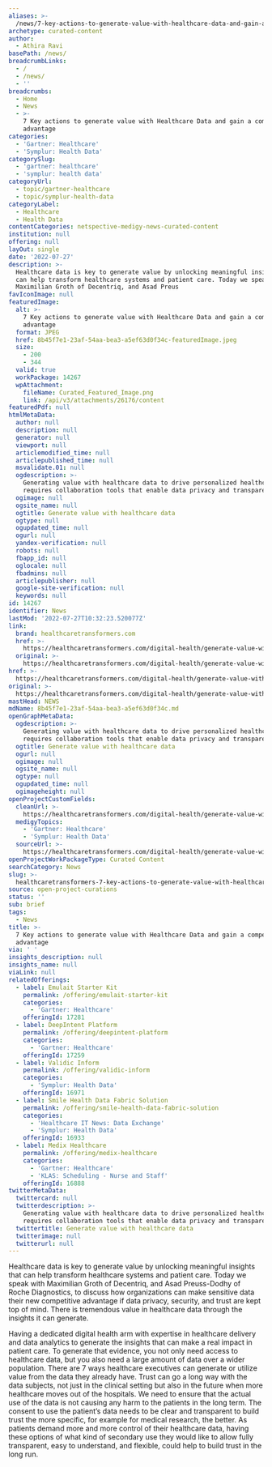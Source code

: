 ```yaml
---
aliases: >-
  /news/7-key-actions-to-generate-value-with-healthcare-data-and-gain-a-competitive-advantage
archetype: curated-content
author:
  - Athira Ravi
basePath: /news/
breadcrumbLinks:
  - /
  - /news/
  - ''
breadcrumbs:
  - Home
  - News
  - >-
    7 Key actions to generate value with Healthcare Data and gain a competitive
    advantage
categories:
  - 'Gartner: Healthcare'
  - 'Symplur: Health Data'
categorySlug:
  - 'gartner: healthcare'
  - 'symplur: health data'
categoryUrl:
  - topic/gartner-healthcare
  - topic/symplur-health-data
categoryLabel:
  - Healthcare
  - Health Data
contentCategories: netspective-medigy-news-curated-content
institution: null
offering: null
layOut: single
date: '2022-07-27'
description: >-
  Healthcare data is key to generate value by unlocking meaningful insights that
  can help transform healthcare systems and patient care. Today we speak with
  Maximilian Groth of Decentriq, and Asad Preus
favIconImage: null
featuredImage:
  alt: >-
    7 Key actions to generate value with Healthcare Data and gain a competitive
    advantage
  format: JPEG
  href: 8b45f7e1-23af-54aa-bea3-a5ef63d0f34c-featuredImage.jpeg
  size:
    - 200
    - 344
  valid: true
  workPackage: 14267
  wpAttachment:
    fileName: Curated_Featured_Image.png
    link: /api/v3/attachments/26176/content
featuredPdf: null
htmlMetaData:
  author: null
  description: null
  generator: null
  viewport: null
  articlemodified_time: null
  articlepublished_time: null
  msvalidate.01: null
  ogdescription: >-
    Generating value with healthcare data to drive personalized healthcare
    requires collaboration tools that enable data privacy and transparency
  ogimage: null
  ogsite_name: null
  ogtitle: Generate value with healthcare data
  ogtype: null
  ogupdated_time: null
  ogurl: null
  yandex-verification: null
  robots: null
  fbapp_id: null
  oglocale: null
  fbadmins: null
  articlepublisher: null
  google-site-verification: null
  keywords: null
id: 14267
identifier: News
lastMod: '2022-07-27T10:32:23.520077Z'
link:
  brand: healthcaretransformers.com
  href: >-
    https://healthcaretransformers.com/digital-health/generate-value-with-healthcare-data/
  original: >-
    https://healthcaretransformers.com/digital-health/generate-value-with-healthcare-data/
href: >-
  https://healthcaretransformers.com/digital-health/generate-value-with-healthcare-data/
original: >-
  https://healthcaretransformers.com/digital-health/generate-value-with-healthcare-data/
mastHead: NEWS
mdName: 8b45f7e1-23af-54aa-bea3-a5ef63d0f34c.md
openGraphMetaData:
  ogdescription: >-
    Generating value with healthcare data to drive personalized healthcare
    requires collaboration tools that enable data privacy and transparency
  ogtitle: Generate value with healthcare data
  ogurl: null
  ogimage: null
  ogsite_name: null
  ogtype: null
  ogupdated_time: null
  ogimageheight: null
openProjectCustomFields:
  cleanUrl: >-
    https://healthcaretransformers.com/digital-health/generate-value-with-healthcare-data/
  medigyTopics:
    - 'Gartner: Healthcare'
    - 'Symplur: Health Data'
  sourceUrl: >-
    https://healthcaretransformers.com/digital-health/generate-value-with-healthcare-data/
openProjectWorkPackageType: Curated Content
searchCategory: News
slug: >-
  healthcaretransformers-7-key-actions-to-generate-value-with-healthcare-data-and-gain-a-competitive-advantage
source: open-project-curations
status: ''
sub: brief
tags:
  - News
title: >-
  7 Key actions to generate value with Healthcare Data and gain a competitive
  advantage
via: ' '
insights_description: null
insights_name: null
viaLink: null
relatedOfferings:
  - label: Emulait Starter Kit
    permalink: /offering/emulait-starter-kit
    categories:
      - 'Gartner: Healthcare'
    offeringId: 17281
  - label: DeepIntent Platform
    permalink: /offering/deepintent-platform
    categories:
      - 'Gartner: Healthcare'
    offeringId: 17259
  - label: Validic Inform
    permalink: /offering/validic-inform
    categories:
      - 'Symplur: Health Data'
    offeringId: 16971
  - label: Smile Health Data Fabric Solution
    permalink: /offering/smile-health-data-fabric-solution
    categories:
      - 'Healthcare IT News: Data Exchange'
      - 'Symplur: Health Data'
    offeringId: 16933
  - label: Medix Healthcare
    permalink: /offering/medix-healthcare
    categories:
      - 'Gartner: Healthcare'
      - 'KLAS: Scheduling - Nurse and Staff'
    offeringId: 16888
twitterMetaData:
  twittercard: null
  twitterdescription: >-
    Generating value with healthcare data to drive personalized healthcare
    requires collaboration tools that enable data privacy and transparency
  twittertitle: Generate value with healthcare data
  twitterimage: null
  twitterurl: null
---
```

Healthcare data is key to generate value by unlocking meaningful insights that can help transform healthcare systems and patient care. Today we speak with Maximilian Groth of Decentriq, and Asad Preuss-Dodhy of Roche Diagnostics, to discuss how organizations can make sensitive data their new competitive advantage if data privacy, security, and trust are kept top of mind. There is tremendous value in healthcare data through the insights it can generate.

Having a dedicated digital health arm with expertise in healthcare delivery and data analytics to generate the insights that can make a real impact in patient care. To generate that evidence, you not only need access to healthcare data, but you also need a large amount of data over a wider population. There are 7 ways healthcare executives can generate or utilize value from the data they already have. Trust can go a long way with the data subjects, not just in the clinical setting but also in the future when more healthcare moves out of the hospitals. We need to ensure that the actual use of the data is not causing any harm to the patients in the long term. The consent to use the patient’s data needs to be clear and transparent to build trust the more specific, for example for medical research, the better. As patients demand more and more control of their healthcare data, having these options of what kind of secondary use they would like to allow fully transparent, easy to understand, and flexible, could help to build trust in the long run.